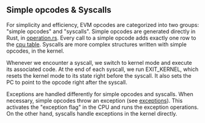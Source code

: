 ## Simple opcodes & Syscalls

For simplicity and efficiency, EVM opcodes are categorized into two
groups: "simple opcodes" and "syscalls". Simple opcodes are generated
directly in Rust, in
[operation.rs](https://github.com/0xPolygonZero/plonky2/blob/main/evm/src/witness/operation.rs).
Every call to a simple opcode adds exactly one row to the [cpu
table](https://github.com/0xPolygonZero/plonky2/blob/main/evm/spec/tables/cpu.tex).
Syscalls are more complex structures written with simple opcodes, in the
kernel.

Whenever we encounter a syscall, we switch to kernel mode and execute
its associated code. At the end of each syscall, we run EXIT_KERNEL,
which resets the kernel mode to its state right before the syscall. It
also sets the PC to point to the opcode right after the syscall.

Exceptions are handled differently for simple opcodes and syscalls. When
necessary, simple opcodes throw an exception (see [exceptions](./exceptions.md)). This
activates the "exception flag" in the CPU and runs the exception
operations. On the other hand, syscalls handle exceptions in the kernel
directly.
